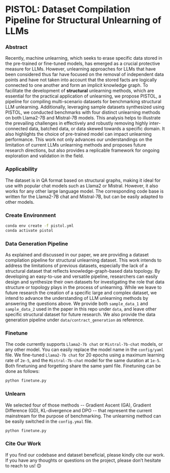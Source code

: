 # PISTOL: Dataset Compilation Pipeline for Structural Unlearning of LLMs

### Abstract

Recently, machine unlearning, which seeks to erase specific data stored in the pre-trained or fine-tuned models, has emerged as a crucial protective measure for LLMs. However, unlearning approaches for LLMs that have been considered thus far have focused on the removal of independent data points and have not taken into account that the stored facts are logically connected to one another and form an implicit knowledge graph. To facilitate the development of **structural** unlearning methods, which are essential for the practical application of unlearning, we propose PISTOL, a pipeline for compiling multi-scenario datasets for benchmarking structural LLM unlearning. Additionally, leveraging sample datasets synthesized using PISTOL, we conducted benchmarks with four distinct unlearning methods on both Llama2-7B and Mistral-7B models. This analysis helps to illustrate the prevailing challenges in effectively and robustly removing highly inter-connected data, batched data, or data skewed towards a specific domain. It also highlights the choice of pre-trained model can impact unlearning performance. This work not only advances our understandings on the limitation of current LLMs unlearning methods and proposes future research directions, but also provides a replicable framework for ongoing exploration and validation in the field.

### **Applicability**

The dataset is in QA format based on structural graphs, making it ideal for use with popular chat models such as Llama2 or Mistral. However, it also works for any other large language model. The corresponding code base is written for the Llama2-7B chat and Mistral-7B, but can be easily adapted to other models.

### Create Environment

```bash
conda env create -f pistol.yml
conda activate pistol
```

### Data Generation Pipeline

As explained and discussed in our paper, we are providing a dataset compilation pipeline for structural unlearning dataset. This work intends to address the limitations of previous datasets, especially the lack of a structural dataset that reflects knowledge-graph-based data topology. By developing an easy-to-use and versatile pipeline, researchers can easily design and synthesize their own datasets for investigating the role that data structure or topology plays in the process of unlearning. While we leave to future research the creation of a specific large and complex dataset, we intend to advance the understanding of LLM unlearning methods by answering the questions above. We provide both `sample_data_1` and `sample_data_2` used in the paper in this repo under `data`, and leave other specific structural dataset for future research. We also provide the data generation pipeline under `data/contract_generation` as reference. 

### Finetune

The code currently supports `Llama2-7b chat` or `Mistral-7b-chat` models, or any other model. You can easily replace the model name in the `config/yaml` file. We fine-tuned `Llama2-7b chat` for 20 epochs using a maximum learning rate of `2e-5`, and the `Mistral-7b-chat` model for the same duration at `1e-5`. Both finetuning and forgetting share the same yaml file. Finetuning can be done as follows:

```bash
python finetune.py
```

### Unlearn

We selected four of those methods -- Gradient Ascent (GA), Gradient Difference (GD), KL-divergence and DPO -- that represent the current mainstream for the purpose of benchmarking. The unlearning method can be easily switched in the `config.ymal` file.

```bash
python finetune.py
```

### Cite Our Work

If you find our codebase and dataset beneficial, please kindly cite our work. If you have any thoughts or questions on the project, please don’t hesitate to reach to us! 😊
